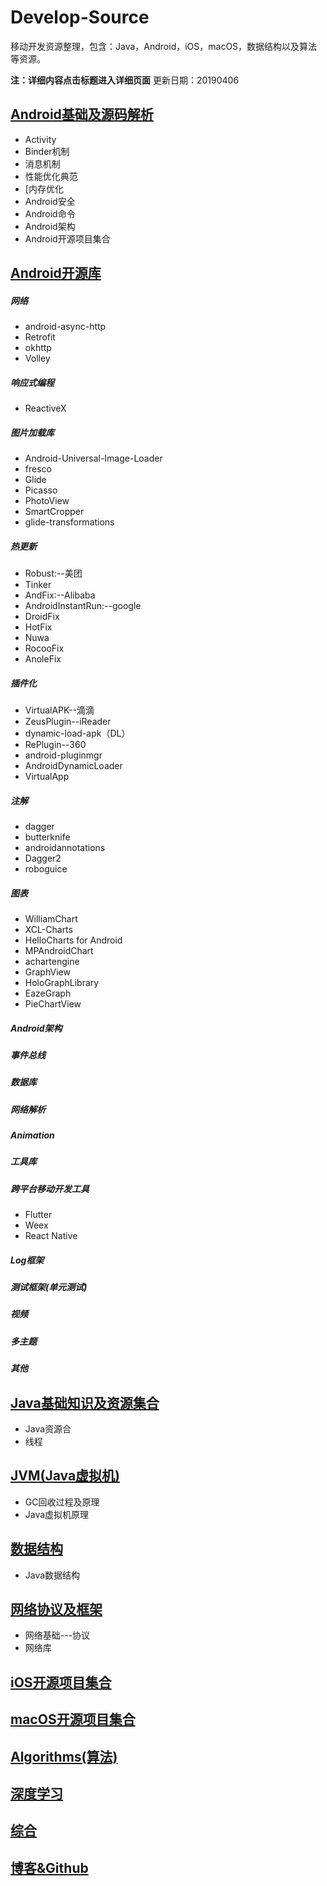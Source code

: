 # Develop-Source
移动开发资源整理，包含：Java，Android，iOS，macOS，数据结构以及算法等资源。

**注：详细内容点击标题进入详细页面**
更新日期：20190406

## [Android基础及源码解析](/Android/Android.md)
* Activity
* Binder机制
* 消息机制
* 性能优化典范
* [内存优化
* Android安全
* Android命令
* Android架构
* Android开源项目集合

## [Android开源库](/Android/Library.md)
##### 网络
* android-async-http
* Retrofit
* okhttp
* Volley

##### 响应式编程
* ReactiveX

##### 图片加载库
* Android-Universal-Image-Loader
* fresco
* Glide
* Picasso
* PhotoView
* SmartCropper
* glide-transformations

##### 热更新
* Robust:--美团
* Tinker
* AndFix:--Alibaba
* AndroidInstantRun:--google
* DroidFix
* HotFix
* Nuwa
* RocooFix
* AnoleFix

##### 插件化
* VirtualAPK--滴滴
* ZeusPlugin--iReader
* dynamic-load-apk（DL）
* RePlugin--360
* android-pluginmgr
* AndroidDynamicLoader
* VirtualApp

##### 注解
* dagger
* butterknife
* androidannotations
* Dagger2
* roboguice

##### 图表
* WilliamChart
* XCL-Charts
* HelloCharts for Android
* MPAndroidChart
* achartengine
* GraphView
* HoloGraphLibrary
* EazeGraph
* PieChartView

##### Android架构
##### 事件总线
##### 数据库
##### 网络解析
##### Animation
##### 工具库
##### 跨平台移动开发工具
* Flutter
* Weex
* React Native

##### Log框架
##### 测试框架(单元测试)
##### 视频
##### 多主题
##### 其他

## [Java基础知识及资源集合](/Java/Java.md)
* Java资源合
* 线程

## [JVM(Java虚拟机)](/Java/JVM.md)
* GC回收过程及原理
* Java虚拟机原理

## [数据结构](/Algorithm/Structures.md)
* Java数据结构

## [网络协议及框架](/Net/Net.md)
* 网络基础---协议
* 网络库

## [iOS开源项目集合](/iOS/iOS.md)

## [macOS开源项目集合](/macOS/macOS.md)

## [Algorithms(算法)](/Algorithm/Algorithm.md)

## [深度学习](/DeepLearn/DeepLearn.md)

## [综合](/Composite/Composite.md)

## [博客&Github](/Blog/Blog/md)

